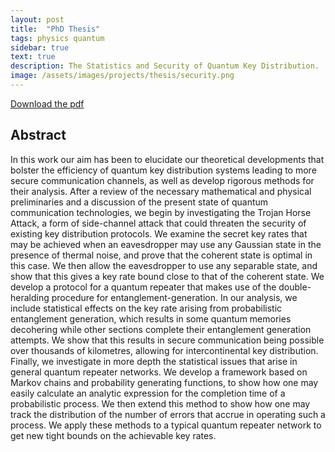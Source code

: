 ```yaml
---
layout: post
title:  "PhD Thesis"
tags: physics quantum
sidebar: true
text: true
description: The Statistics and Security of Quantum Key Distribution.
image: /assets/images/projects/thesis/security.png
---
```

<a href="/assets/documents/thesis.pdf">Download the pdf</a>

## Abstract

In this work our aim has been to elucidate our theoretical developments that bolster the efficiency of quantum key distribution systems leading to more secure communication channels, as well as develop rigorous methods for their analysis. After a review of the necessary mathematical and physical preliminaries and a discussion of the present state of quantum communication technologies, we begin by investigating the Trojan Horse Attack, a form of side-channel attack that could threaten the security of existing key distribution protocols. We examine the secret key rates that may be achieved when an eavesdropper may use any Gaussian state in the presence of thermal noise, and prove that the coherent state is optimal in this case. We then allow the eavesdropper to use any separable state, and show that this gives a key rate bound close to that of the coherent state.
We develop a protocol for a quantum repeater that makes use of the double-heralding procedure for entanglement-generation. In our analysis, we include statistical effects on the key rate arising from probabilistic entanglement generation, which results in some quantum memories decohering while other sections complete their entanglement generation attempts. We show that this results in secure communication being possible over thousands of kilometres, allowing for intercontinental key distribution.
Finally, we investigate in more depth the statistical issues that arise in general quantum repeater networks. We develop a framework based on Markov chains and probability generating functions, to show how one may easily calculate an analytic expression for the completion time of a probabilistic process. We then extend this method to show how one may track the distribution of the number of errors that accrue in operating such a process. We apply these methods to a typical quantum repeater network to get new tight bounds on the achievable key rates.